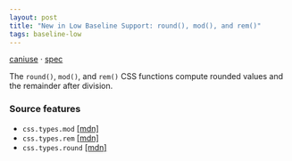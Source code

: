 ```yaml
---
layout: post
title: "New in Low Baseline Support: round(), mod(), and rem()"
tags: baseline-low
---
```


[caniuse](https://caniuse.com/?search=round-mod-rem) · [spec](https://drafts.csswg.org/css-values-4/#round-func)

The `round()`, `mod()`, and `rem()` CSS functions compute rounded values and the remainder after division.

### Source features

- ``css.types.mod`` [[mdn]](https://developer.mozilla.org/en-US/search?q=css.types.mod)
- ``css.types.rem`` [[mdn]](https://developer.mozilla.org/en-US/search?q=css.types.rem)
- ``css.types.round`` [[mdn]](https://developer.mozilla.org/en-US/search?q=css.types.round)
